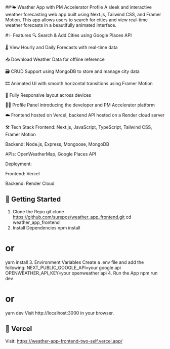 ##🌤️ Weather App with PM Accelerator Profile
A sleek and interactive weather forecasting web app built using Next.js, Tailwind CSS, and Framer Motion. This app allows users to search for cities and view real-time weather forecasts in a beautifully animated interface.

#✨ Features
🔍 Search & Add Cities using Google Places API

🌡️ View Hourly and Daily Forecasts with real-time data

📥 Download Weather Data for offline reference

🗃️ CRUD Support using MongoDB to store and manage city data

🎞️ Animated UI with smooth horizontal transitions using Framer Motion

📱 Fully Responsive layout across devices

🧑‍💼 Profile Panel introducing the developer and PM Accelerator platform

☁️ Frontend hosted on Vercel, backend API hosted on a Render cloud server 

🛠️ Tech Stack
Frontend: Next.js, JavaScript, TypeScript, Tailwind CSS, Framer Motion

Backend: Node.js, Express, Mongoose, MongoDB

APIs: OpenWeatherMap, Google Places API

Deployment:

Frontend: Vercel

Backend: Render Cloud 



## 🚀 Getting Started

1. Clone the Repo
   git clone https://github.com/surepos/weather_app_frontend.git
   cd weather_app_frontend
2. Install Dependencies
  npm install
  # or
  yarn install
3. Environment Variables
  Create a .env file and add the following:
  NEXT_PUBLIC_GOOGLE_API=your google api
  OPENWEATHER_API_KEY=your openweather api
4. Run the App
  npm run dev
  # or
  yarn dev
  Visit http://localhost:3000 in your browser.

## 🚀 Vercel
Visit: https://weather-app-frontend-two-self.vercel.app/

